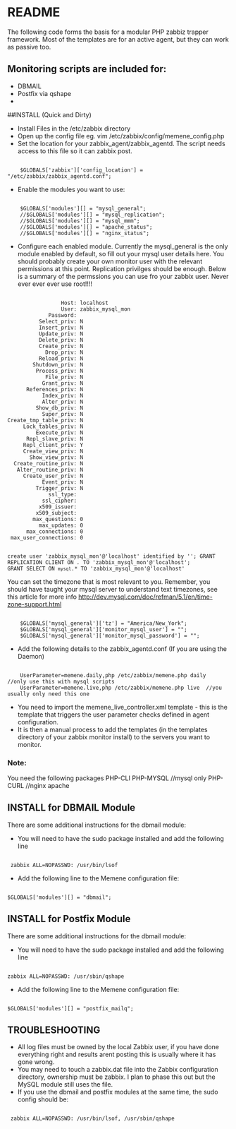 # README
The following code forms the basis for a modular PHP zabbiz trapper framework. Most of the templates are for an active agent, but they can work as passive too.

## Monitoring scripts are included for:
* DBMAIL
* Postfix via qshape
*

##INSTALL (Quick and Dirty)
* Install Files in the /etc/zabbix directory
* Open up the config file eg. vim /etc/zabbix/config/memene_config.php
* Set the location for your zabbix_agent/zabbix_agentd. The script needs access to this file so it can zabbix post.

<code>
	$GLOBALS['zabbix']['config_location'] = "/etc/zabbix/zabbix_agentd.conf";
</code>

* Enable the modules you want to use:

<code>
 	$GLOBALS['modules'][] = "mysql_general";
 	//$GLOBALS['modules'][] = "mysql_replication";
 	//$GLOBALS['modules'][] = "mysql_mmm";
	//$GLOBALS['modules'][] = "apache_status";
	//$GLOBALS['modules'][] = "nginx_status";
</code>

* Configure each enabled module. Currently the mysql_general is the only module enabled by default, so fill out your mysql user details here. You should probably create your own monitor user with the relevant permissions at this point. Replication privilges should be enough. Below is a summary of the permssions you can use fro your zabbix user. Never ever ever ever use root!!!!

<code>
                 Host: localhost
                 User: zabbix_mysql_mon
             Password:
          Select_priv: N
          Insert_priv: N
          Update_priv: N
          Delete_priv: N
          Create_priv: N
            Drop_priv: N
          Reload_priv: N
        Shutdown_priv: N
         Process_priv: N
            File_priv: N
           Grant_priv: N
      References_priv: N
           Index_priv: N
           Alter_priv: N
         Show_db_priv: N
           Super_priv: N
Create_tmp_table_priv: N
     Lock_tables_priv: N
         Execute_priv: N
      Repl_slave_priv: N
     Repl_client_priv: Y
     Create_view_priv: N
       Show_view_priv: N
  Create_routine_priv: N
   Alter_routine_priv: N
     Create_user_priv: N
           Event_priv: N
         Trigger_priv: N
             ssl_type:
           ssl_cipher:
          x509_issuer:
         x509_subject:
        max_questions: 0
          max_updates: 0
      max_connections: 0
 max_user_connections: 0

create user 'zabbix_mysql_mon'@'localhost' identified by '';
GRANT REPLICATION CLIENT ON *.* TO 'zabbix_mysql_mon'@'localhost';
GRANT SELECT ON `mysql`.* TO 'zabbix_mysql_mon'@'localhost'
</code>

You can set the timezone that is most relevant to you. Remember, you should have taught your mysql server to understand text timezones, see this article for more info http://dev.mysql.com/doc/refman/5.1/en/time-zone-support.html

<code>
	$GLOBALS['mysql_general']['tz'] = "America/New_York";
	$GLOBALS['mysql_general']['monitor_mysql_user'] = "";
	$GLOBALS['mysql_general']['monitor_mysql_password'] = "";
</code>

* Add the following details to the zabbix_agentd.conf (If you are using the Daemon)

<code>
	UserParameter=memene.daily,php /etc/zabbix/memene.php daily     //only use this with mysql scripts
	UserParameter=memene.live,php /etc/zabbix/memene.php live  //you usually only need this one
</code>

* You need to import the memene_live_controller.xml template - this is the template that triggers the user parameter checks defined in agent configuration.
* It is then a manual process to add the templates (in the templates directory of your zabbix monitor install) to the servers you want to monitor. 

### Note:
You need the following packages
PHP-CLI
PHP-MYSQL //mysql only
PHP-CURL //nginx apache

## INSTALL for DBMAIL Module
There are some additional instructions for the dbmail module:

* You will need to have the sudo package installed and add the following line

<code>
 zabbix ALL=NOPASSWD: /usr/bin/lsof
</code>

* Add the following line to the Memene configuration file:

<code>
$GLOBALS['modules'][] = "dbmail";
</code>

## INSTALL for Postfix Module

There are some additional instructions for the dbmail module:

* You will need to have the sudo package installed and add the following line

<code>
zabbix ALL=NOPASSWD: /usr/sbin/qshape
</code>

* Add the following line to the Memene configuration file:

<code>
$GLOBALS['modules'][] = "postfix_mailq";
</code>

## TROUBLESHOOTING
* All log files must be owned by the local Zabbix user, if you have done everything right and results arent posting this is usually where it has gone wrong.
* You may need to touch a zabbix.dat file into the Zabbix configuration directory, ownership must be zabbix. I plan to phase this out but the MySQL module still uses the file.
* If you use the dbmail and postfix modules at the same time, the sudo config should be:

 <code>
 zabbix ALL=NOPASSWD: /usr/bin/lsof, /usr/sbin/qshape 
</code>